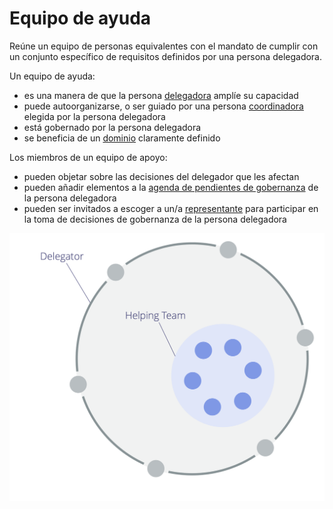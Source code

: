 # Equipo de ayuda

<summary>
Reúne un equipo de personas equivalentes con el mandato de cumplir con un conjunto específico de requisitos definidos por una persona delegadora.
</summary>

Un equipo de ayuda:

- es una manera de que la persona [delegadora](glossary:delegator) amplíe su capacidad
- puede autoorganizarse, o ser guiado por una persona [coordinadora](section:coordinator) elegida por la persona delegadora
- está gobernado por la persona delegadora
- se beneficia de un [dominio](glossary:domain) claramente definido

Los miembros de un equipo de apoyo:

- pueden objetar sobre las decisiones del delegador que les afectan
- pueden añadir elementos a la [agenda de pendientes de gobernanza](glossary:governance-backlog) de la persona delegadora
- pueden ser invitados a escoger a un/a [representante](section:representative) para participar en la toma de decisiones de gobernanza de la persona delegadora

![Equipo de ayuda](img/structural-patterns/helping-team.png)